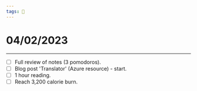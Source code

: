```yaml
---
tags: 📆
---
```


# 04/02/2023
---

- [ ] Full review of notes (3 pomodoros).
- [ ] Blog post 'Translator' (Azure resource) - start.
- [ ] 1 hour reading.
- [ ] Reach 3,200 calorie burn.
